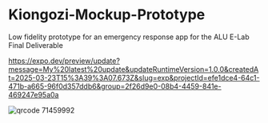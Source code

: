 ﻿# Kiongozi-Mockup-Prototype
Low fidelity prototype for an emergency response app for the ALU E-Lab Final Deliverable

https://expo.dev/preview/update?message=My%20latest%20update&updateRuntimeVersion=1.0.0&createdAt=2025-03-23T15%3A39%3A07.673Z&slug=exp&projectId=efe1dce4-64c1-471b-a665-96f0d357ddb6&group=2f26d9e0-08b4-4459-841e-469247e95a0a


![qrcode 71459992](https://github.com/user-attachments/assets/801a11d9-363c-46ba-beaf-fb852481561b)
